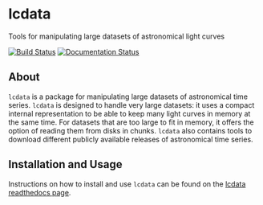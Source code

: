 # lcdata

Tools for manipulating large datasets of astronomical light curves

[![Build Status](https://github.com/kboone/lcdata/workflows/run_tests.yml/badge.svg)](https://github.com/kboone/lcdata/actions/workflows/run_tests.yml)
[![Documentation Status](https://readthedocs.org/projects/lcdata/badge/?version=latest)](https://lcdata.readthedocs.io/en/latest/?badge=latest)

## About

`lcdata` is a package for manipulating large datasets of astronomical time series. `lcdata` is designed to handle very large datasets: it uses a compact internal representation to be able to keep many light curves in memory at the same time. For datasets that are too large to fit in memory, it offers the option of reading them from disks in chunks. `lcdata` also contains tools to download different publicly available releases of astronomical time series.

## Installation and Usage

Instructions on how to install and use `lcdata` can be found on the [lcdata
readthedocs page](https://lcdata.readthedocs.io/en/latest/).
